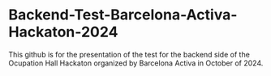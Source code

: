 # Backend-Test-Barcelona-Activa-Hackaton-2024
This github is for the presentation of the test for the backend side of the Ocupation Hall Hackaton organized by Barcelona Activa in October of 2024.
